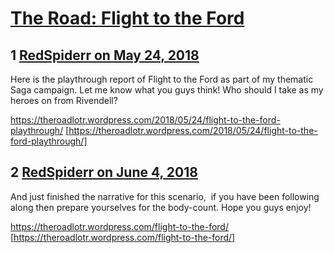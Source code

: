 # [The Road: Flight to the Ford](https://community.fantasyflightgames.com/topic/276571-the-road-flight-to-the-ford/)

## 1 [RedSpiderr on May 24, 2018](https://community.fantasyflightgames.com/topic/276571-the-road-flight-to-the-ford/?do=findComment&comment=3347147)

Here is the playthrough report of Flight to the Ford as part of my thematic Saga campaign. Let me know what you guys think! Who should I take as my heroes on from Rivendell?

https://theroadlotr.wordpress.com/2018/05/24/flight-to-the-ford-playthrough/ [https://theroadlotr.wordpress.com/2018/05/24/flight-to-the-ford-playthrough/]

## 2 [RedSpiderr on June 4, 2018](https://community.fantasyflightgames.com/topic/276571-the-road-flight-to-the-ford/?do=findComment&comment=3359956)

And just finished the narrative for this scenario,  if you have been following along then prepare yourselves for the body-count. Hope you guys enjoy! 

https://theroadlotr.wordpress.com/flight-to-the-ford/ [https://theroadlotr.wordpress.com/flight-to-the-ford/]

